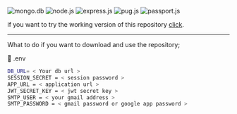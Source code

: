 ![mongo.db](https://img.shields.io/badge/MongoDB-white?style=for-the-badge&logo=mongodb&logoColor=4EA94B)
![node.js](https://img.shields.io/badge/Node.js-339933?style=for-the-badge&logo=nodedotjs&logoColor=white)
![express.js](https://img.shields.io/badge/Express.js-000000?style=for-the-badge&logo=express&logoColor=white)
![pug.js](https://img.shields.io/badge/Pug-E3C29B?style=for-the-badge&logo=pug&logoColor=black)
![passport.js](https://img.shields.io/badge/passport.js-black?style=for-the-badge&logo=passport)

if you want to try the working version of this repository [click](https://node-auth-process.herokuapp.com/register).

---

What to do if you want to download and use the repository;

📂 .env

```bash
DB_URL= < Your db url >
SESSION_SECRET = < session password >
APP_URL = < application url >
JWT_SECRET_KEY = < jwt secret key >
SMTP_USER = < your gmail address >
SMTP_PASSWORD = < gmail password or google app password >
```
